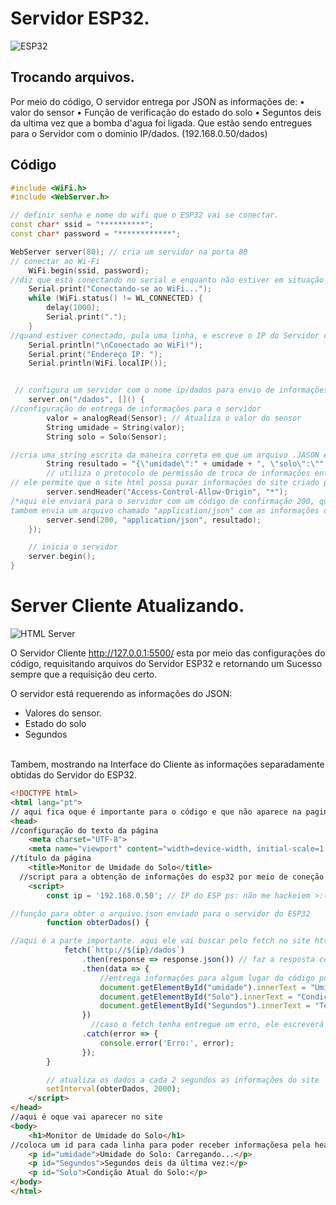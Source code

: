 # Servidor ESP32.

![ESP32](https://github.com/user-attachments/assets/1bd1d923-cc3a-49d5-869f-6020a2fab011)

## Trocando arquivos.

Por meio do código, O servidor entrega por JSON as informações de:
•	valor do sensor
•	Função de verificação do estado do solo
•	Seguntos deis da ultima vez que a bomba d'agua foi ligada.
Que estão sendo entregues para o Servidor com o dominio IP/dados. (192.168.0.50/dados)

## Código

```cpp
#include <WiFi.h>
#include <WebServer.h>

// definir senha e nome do wifi que o ESP32 vai se conectar.
const char* ssid = "**********"; 
const char* password = "************";

WebServer server(80); // cria um servidor na porta 80
// conectar ao Wi-Fi
    WiFi.begin(ssid, password);
//diz que está conectando no serial e enquanto não estiver em situação de conectado, ele escreverá pontos até conectar.
    Serial.print("Conectando-se ao WiFi...");
    while (WiFi.status() != WL_CONNECTED) {
        delay(1000);
        Serial.print(".");
    }
//quand estiver conectado, pula uma linha, e escreve o IP do Servidor criado pelo ESP32 que será usado depois
    Serial.println("\nConectado ao WiFi!");
    Serial.print("Endereço IP: ");
    Serial.println(WiFi.localIP());


 // configura um servidor com o nome ip/dados para envio de informações.
    server.on("/dados", []() {
//configuração de entrega de informações para o servidor
        valor = analogRead(Sensor); // Atualiza o valor do sensor
        String umidade = String(valor);
        String solo = Solo(Sensor);

//cria uma string escrita da maneira correta em que um arquivo .JASON é escrito.
        String resultado = "{\"umidade\":" + umidade + ", \"solo\":\"" + solo + "\", \"segundos\":" + String(segundos) + "}";
        // utiliza o protocolo de permissão de troca de informações entre site chamado  Cross-Origin Resource Sharing (CORS)
// ele permite que o site html possa puxar informações do site criado pelo esp, Como foi colocado um "*" no parametro, ele permitira que qualquer um possa puxar as informações do ESP32.
        server.sendHeader("Access-Control-Allow-Origin", "*");
/*aqui ele enviará para o servidor com um código de confirmação 200, que para o HTML significa OK. Caso de erro de retorno do sinal ele retornara um 404, oque não é um ok.
tambem envia um arquivo chamado "application/json" com as informações de resultado para o servidor, tal arquivo será no futuro puxado pelo HTML.    */
        server.send(200, "application/json", resultado);
    });

    // inicia o servidor
    server.begin();
}
```


# Server Cliente Atualizando.
 
![HTML Server](https://github.com/user-attachments/assets/013383a3-9099-4e5f-8f96-f1735d7e27be)

O Servidor Cliente http://127.0.0.1:5500/ esta por meio das configurações do código, requisitando arquivos do Servidor ESP32 e retornando um Sucesso sempre que a requisição deu certo.
 
O servidor está requerendo as informações do JSON:
- Valores do sensor.
- Estado do solo
- Segundos


<br> Tambem, mostrando na Interface do Cliente as informações separadamente obtidas do Servidor do ESP32.<br>


```HTML
<!DOCTYPE html>
<html lang="pt">
// aqui fica oque é importante para o código e que não aparece na pagina para o cliente.
<head>
//configuração do texto da página
    <meta charset="UTF-8">
    <meta name="viewport" content="width=device-width, initial-scale=1.0">
//título da página
    <title>Monitor de Umidade do Solo</title>
  //script para a obtenção de informações do esp32 por meio de coneção peer-to-peer
    <script>
        const ip = '192.168.0.50'; // IP do ESP ps: não me hackeiem >:(

//função para obter o arquivo.json enviado para o servidor do ESP32
        function obterDados() {

//aqui é a parte importante. aqui ele vai buscar pelo fetch no site http:// o IP do esp/dados. Site este que está sendo criado pelo ESP32.
            fetch(`http://${ip}/dados`)
                .then(response => response.json()) // faz a resposta como JSON
                .then(data => {
                    //entrega informações para algum lugar do código por Id.
                    document.getElementById("umidade").innerText = "Umidade do Solo: " + data.umidade;
                    document.getElementById("Solo").innerText = "Condição atual do Solo: " + data.solo;
                    document.getElementById("Segundos").innerText = "Tempo desde a última vez ligada a bomba: " + data.segundos + " Segundos.";
                })
                  //caso o fetch tenha entregue um erro, ele escreverá no Console do site um erro.
                .catch(error => {
                    console.error('Erro:', error);
                });
        }

        // atualiza os dados a cada 2 segundos as informações do site
        setInterval(obterDados, 2000);
    </script>
</head>
//aqui é oque vai aparecer no site
<body>
    <h1>Monitor de Umidade do Solo</h1>
//coloca um id para cada linha para poder receber informaçõesa pela head
    <p id="umidade">Umidade do Solo: Carregando...</p>
    <p id="Segundos">Segundos deis da última vez:</p>
    <p id="Solo">Condição Atual do Solo:</p>
</body>
</html>

```
